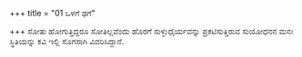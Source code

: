+++
title = "01 ಒಳಗೆ ಢಗೆ"

+++
ಸೋತು ಹೋಗುತ್ತಿದ್ದರೂ ಸೋತಿಲ್ಲವೆಂದು ಹೊರಗೆ ಸುಳ್ಳುಧೈರ್ಯವನ್ನು ಪ್ರಕಟಿಸುತ್ತಿರುವ ಸುಯೋಧನನ ಮನಃ ಸ್ಥಿತಿಯನ್ನು ಕವಿ ಇಲ್ಲಿ ಸೊಗಸಾಗಿ ವಿವರಿಸಿದ್ದಾನೆ.